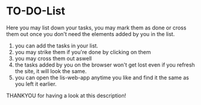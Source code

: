# TO-DO-List
Here you may list down your tasks, you may mark them as done or cross them out once you don't need the elements added by you in the list.
1. you can add the tasks in your list.
2. you may strike them if you're done by clicking on them
3. you may cross them out aswell
4. the tasks added by you on the browser won't get lost even if you refresh the site, it will look the same.
5. you can open the lis-web-app anytime you like and find it the same as you left it earlier.


THANKYOU for having a look at this description! 
